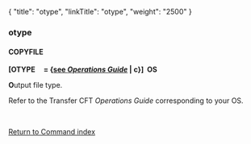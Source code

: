 {
    "title": "otype",
    "linkTitle": "otype",
    "weight": "2500"
}<span id="otype"></span>

### <span class="mc-variable System.Title variable">otype</span>

#### COPYFILE

**\[OTYPE     = {<u>see
*Operations Guide*</u> | c}\]  OS**

**O**utput file type.

Refer to the <span class="mc-variable axway_variables.Component_Short_Name variable">Transfer CFT</span> *Operations Guide* corresponding to your
OS.

 

[Return to Command index](../../)
